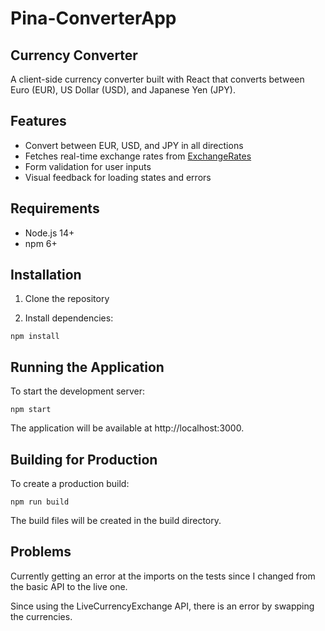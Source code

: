 # Pina-ConverterApp

## Currency Converter

A client-side currency converter built with React that converts between Euro (EUR), US Dollar (USD), and Japanese Yen (JPY).

## Features

- Convert between EUR, USD, and JPY in all directions
- Fetches real-time exchange rates from [ExchangeRates](https://exchangeratesapi.io/)
- Form validation for user inputs
- Visual feedback for loading states and errors

## Requirements

- Node.js 14+ 
- npm 6+

## Installation

1. Clone the repository

2. Install dependencies:

 `npm install`

## Running the Application

To start the development server:

`npm start`

The application will be available at http://localhost:3000.

## Building for Production

To create a production build:

`npm run build`

The build files will be created in the build directory.

## Problems

Currently getting an error at the imports on the tests since I changed from the basic API to the live one.

Since using the LiveCurrencyExchange API, there is an error by swapping the currencies.
